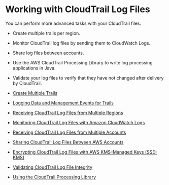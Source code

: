 # Working with CloudTrail Log Files<a name="cloudtrail-working-with-log-files"></a>

You can perform more advanced tasks with your CloudTrail files\.

+ Create multiple trails per region\.

+ Monitor CloudTrail log files by sending them to CloudWatch Logs\.

+ Share log files between accounts\. 

+ Use the AWS CloudTrail Processing Library to write log processing applications in Java\.

+ Validate your log files to verify that they have not changed after delivery by CloudTrail\.


+ [Create Multiple Trails](create-multiple-trails.md)
+ [Logging Data and Management Events for Trails](logging-management-and-data-events-with-cloudtrail.md)
+ [Receiving CloudTrail Log Files from Multiple Regions](receive-cloudtrail-log-files-from-multiple-regions.md)
+ [Monitoring CloudTrail Log Files with Amazon CloudWatch Logs](monitor-cloudtrail-log-files-with-cloudwatch-logs.md)
+ [Receiving CloudTrail Log Files from Multiple Accounts](cloudtrail-receive-logs-from-multiple-accounts.md)
+ [Sharing CloudTrail Log Files Between AWS Accounts](cloudtrail-sharing-logs.md)
+ [Encrypting CloudTrail Log Files with AWS KMS–Managed Keys \(SSE\-KMS\)](encrypting-cloudtrail-log-files-with-aws-kms.md)
+ [Validating CloudTrail Log File Integrity](cloudtrail-log-file-validation-intro.md)
+ [Using the CloudTrail Processing Library](use-the-cloudtrail-processing-library.md)